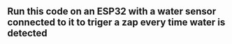 ## Run this code on an ESP32 with a water sensor connected to it to triger a zap every time water is detected